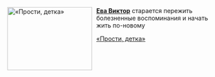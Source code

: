 <!--2025-06-29 11:00:58-->
<div class="yb">
  <div class="rss kino_kino"><a href="https://www.kino-teatr.ru/video/50929/" title="«Прости, детка»"><img src="https://www.kino-teatr.ru/video/9/2/50929/poster.jpg" width="196" height="147" align="left" hspace="5" style="margin: 0px 10px 0px 5px" alt="«Прости, детка»"/></a><a href=https://www.kino-teatr.ru/kino/acter/w/hollywood/592316/bio/ target=_blank><strong>Ева Виктор</strong></a> старается пережить болезненные воспоминания и начать жить по-новому <p class="titl"><a href="https://www.kino-teatr.ru/video/50929/">«Прости, детка»</a></p></div>
</div>
